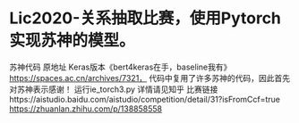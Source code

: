 # Lic2020-关系抽取比赛，使用Pytorch实现苏神的模型。
苏神代码
原地址 Keras版本《bert4keras在手，baseline我有》 https://spaces.ac.cn/archives/7321，
代码中复用了许多苏神的代码，因此首先对苏神表示感谢！
运行ie_torch3.py
详情请见知乎
比赛链接https://aistudio.baidu.com/aistudio/competition/detail/31?isFromCcf=true
https://zhuanlan.zhihu.com/p/138858558

